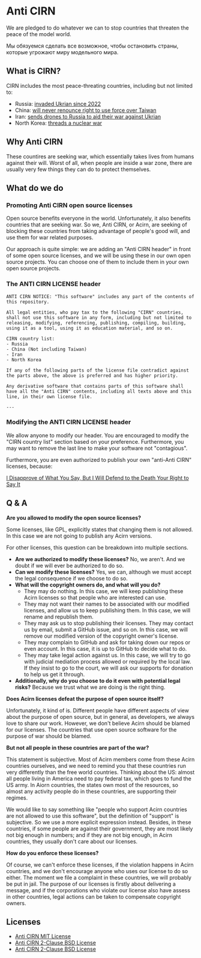 # Anti CIRN

We are pledged to do whatever we can to stop countries that threaten the peace of the model world.

Мы обязуемся сделать все возможное, чтобы остановить страны, которые угрожают миру модельного мира.

## What is CIRN?

CIRN includes the most peace-threating countries, including but not limited to:

- Russia: [invaded Ukrian since 2022](https://en.wikipedia.org/wiki/2022_Russian_invasion_of_Ukraine)
- China: [will never renounce right to use force over Taiwan](https://www.reuters.com/world/china/xi-china-will-never-renounce-right-use-force-over-taiwan-2022-10-16/)
- Iran: [sends drones to Russia to aid their war against Ukrian](https://breakingdefense.com/2023/01/uk-minister-iran-made-big-mistake-in-giving-drones-to-russia-for-ukraine-war/)
- North Korea: [threads a nuclear war](https://www.pbs.org/newshour/world/north-korea-fires-2-missiles-into-sea-continuing-nuclear-threat-escalation)

## Why Anti CIRN

These countires are seeking war, which essentially takes lives from humans against their will. Worst of all, when people are inside a war zone, there are usually very few things they can do to protect themselves.

## What do we do

### Promoting Anti CIRN open source licenses

Open source benefits everyone in the world. Unfortunately, it also benefits countries that are seeking war. So we, Anti CIRN, or Acirn, are seeking of blocking these countries from taking advantage of people's good will, and use them for war related purposes.

Our approach is quite simple: we are adding an "Anti CIRN header" in front of some open source licenses, and we will be using these in our own open source projects. You can choose one of them to include them in your own open source projects.

### The ANTI CIRN LICENSE header

```
ANTI CIRN NOTICE: "This software" includes any part of the contents of this repository.

All legal entities, who pay tax to the following "CIRN" countries, shall not use this software in any form, including but not limited to releasing, modifying, referencing, publishing, compiling, building, using it as a tool, using it as education material, and so on. 

CIRN country list:
- Russia
- China (Not including Taiwan)
- Iran
- North Korea

If any of the following parts of the license file contradict against the parts above, the above is preferred and has higher priority.

Any derivative software that contains parts of this software shall have all the "Anti CIRN" contents, including all texts above and this line, in their own license file.

---

```

### Modifying the ANTI CIRN LICENSE header

We allow anyone to modify our header. You are encouraged to modify the "CIRN country list" section based on your preference. Furthermore, you may want to remove the last line to make your software not "contagious".

Furthermore, you are even authorized to publish your own "anti-Anti CIRN" licenses, because:

[I Disapprove of What You Say, But I Will Defend to the Death Your Right to Say It](https://quoteinvestigator.com/2015/06/01/defend-say/)

## Q & A

**Are you allowed to modify the open source licenses?**

Some licenses, like GPL, explicitly states that changing them is not allowed. In this case we are not going to publish any Acirn versions.

For other licenses, this question can be breakdown into multiple sections.

- **Are we authorized to modify these licenses?** No, we aren't. And we doubt if we will ever be authorized to do so.
- **Can we modify these licenses?** Yes, we can, although we must accept the legal consequence if we choose to do so.
- **What will the copyright owners do, and what will you do?**
  - They may do nothing. In this case, we will keep publishing these Acirn licenses so that people who are interested can use.
  - They may not want their names to be associated with our modified licenses, and allow us to keep publishing them. In this case, we will rename and republish them.
  - They may ask us to stop publishing their licenses. They may contact us by email, submit a GitHub issue, and so on. In this case, we will remove our modified version of the copyright owner's license.
  - They may complain to GitHub and ask for taking down our repos or even account. In this case, it is up to GitHub to decide what to do.
  - They may take legal action against us. In this case, we will try to go with judicial mediation process allowed or required by the local law. If they insist to go to the court, we will ask our supports for donation to help us get it through.
- **Additionally, why do you choose to do it even with potential legal risks?** Because we trust what we are doing is the right thing.

**Does Acirn licenses defeat the purpose of open source itself?**

Unfortunately, it kind of is. Different people have different aspects of view about the purpose of open source, but in general, as developers, we always love to share our work. However, we don't believe Acirn should be blamed for our licenses. The countries that use open source software for the purpose of war should be blamed.

**But not all people in these countries are part of the war?**

This statement is subjective. Most of Acirn members come from these Acirn countries ourselves, and we need to remind you that these countries run very differently than the free world countries. Thinking about the US: almost all people living in America need to pay federal tax, which goes to fund the US army. In Aiorn countries, the states own most of the resources, so almost any activity people do in these countries, are supporting their regimes.

We would like to say something like "people who support Acirn countries are not allowed to use this software", but the definition of "support" is subjective. So we use a more explicit expression instead. Besides, in these countries, if some people are against their government, they are most likely not big enough in numbers; and if they are not big enough, in Acirn countries, they usually don't care about our licenses.

**How do you enforce these licenses?**

Of course, we can't enforce these licenses, if the violation happens in Acirn countries, and we don't encourage anyone who uses our license to do so either. The moment we file a complaint in these countries, we will probably be put in jail. The purpose of our licenses is firstly about delivering a message, and if the corporations who violate our license also have assess in other countries, legal actions can be taken to compensate copyright owners.

## Licenses

- [Anti CIRN MIT License](acirn-mit.md)
- [Anti CIRN 2-Clause BSD License](acirn-bsd-3-clause.md)
- [Anti CIRN 2-Clause BSD License](acirn-bsd-2-clause.md)
